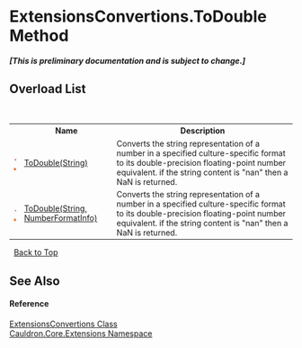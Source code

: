 # ExtensionsConvertions.ToDouble Method 
 _**\[This is preliminary documentation and is subject to change.\]**_


## Overload List
&nbsp;<table><tr><th></th><th>Name</th><th>Description</th></tr><tr><td>![Public method](media/pubmethod.gif "Public method")![Static member](media/static.gif "Static member")</td><td><a href="M_Cauldron_Core_Extensions_ExtensionsConvertions_ToDouble">ToDouble(String)</a></td><td>
Converts the string representation of a number in a specified culture-specific format to its double-precision floating-point number equivalent. if the string content is "nan" then a NaN is returned.</td></tr><tr><td>![Public method](media/pubmethod.gif "Public method")![Static member](media/static.gif "Static member")</td><td><a href="M_Cauldron_Core_Extensions_ExtensionsConvertions_ToDouble_1">ToDouble(String, NumberFormatInfo)</a></td><td>
Converts the string representation of a number in a specified culture-specific format to its double-precision floating-point number equivalent. if the string content is "nan" then a NaN is returned.</td></tr></table>&nbsp;
<a href="#extensionsconvertions.todouble-method">Back to Top</a>

## See Also


#### Reference
<a href="T_Cauldron_Core_Extensions_ExtensionsConvertions">ExtensionsConvertions Class</a><br /><a href="N_Cauldron_Core_Extensions">Cauldron.Core.Extensions Namespace</a><br />